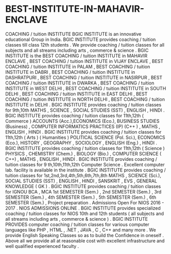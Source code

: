 # BEST-INSTITUTE-IN-MAHAVIR-ENCLAVE
 COACHING / tuition INSTITUTE  BGIC INSTITUTE is an innovative educational Group in India. BGIC INSTITUTE provides coaching / tuition classes till class 12th students . We provide coaching / tuition classes for all subjects and all streams including arts , commerce &amp; science . BGIC INSTITUTE is the BEST COACHING / tuition INSTITUTE in MAHAVIR ENCLAVE , BEST COACHING / tuition INSTITUTE in VIJAY ENCLAVE , BEST COACHING / tuition INSTITUTE in PALAM , BEST COACHING / tuition INSTITUTE in DABRI , BEST COACHING / tuition INSTITUTE in DASHRATPURI , BEST COACHING / tuition INSTITUTE in NASIRPUR , BEST COACHING / tuition INSTITUTE in DWARKA , BEST COACHING / tuition INSTITUTE in WEST DELHI , BEST COACHING / tuition INSTITUTE in SOUTH DELHI , BEST COACHING / tuition INSTITUTE in EAST DELHI , BEST COACHING / tuition INSTITUTE in NORTH DELHI , BEST COACHING / tuition INSTITUTE in DELHI .  BGIC INSTITUTE provides coaching / tuition classes for 9th,10th MATHS , SCIENCE , SOCIAL STUDIES (SST) , ENGLISH , HINDI .  BGIC INSTITUTE provides coaching / tuition classes for 11th,12th ( Commerce ) ACCOUNTS (Acc.),ECONOMICS (Eco.), BUSINESS STUDIES (Business) , COMPUTER INFORMATICS PRACTICES (IP) (C++ ) , MATHS , ENGLISH , HINDI .  BGIC INSTITUTE provides coaching / tuition classes for 11th,12th ( Arts ) ( Humanities ) POLITICAL SCIENCE (Pol. Sci.), ECONOMICS (Eco.), HISTORY , GEOGRAPHY , SOCIOLOGY , ENGLISH (Eng.) , HINDI .  BGIC INSTITUTE provides coaching / tuition classes for 11th,12th ( Science ) PHYSICS , CHEMISTRY (Chem.) , BIOLOGY (Bio.) , COMPUTER SCIENCE ( C++) , MATHS , ENGLISH , HINDI .  BGIC INSTITUTE provides coaching / tuition classes for 9 th,10th,11th,12th Computer Science . Excellent computer lab. facility is available in the institute .  BGIC INSTITUTE provides coaching / tuition classes for 1st,2nd,3rd,4th,5th,6th,7th,8th MATHS , SCIENCE (Sci.), SOCIAL STUDIES (SST) , ENGLISH , HINDI , SANSKRIT , EVS , GENERAL KNOWLEDGE ( GK ) .  BGIC INSTITUTE provides coaching / tuition classes for IGNOU BCA , MCA 1st SEMESTER (Sem.) , 2nd SEMESTER (Sem.) , 3rd SEMESTER (Sem.) , 4th SEMESTER (Sem.) , 5th SEMESTER (Sem.) , 6th SEMESTER (Sem.) , Project preparation .  Admissions Open For NIOS 2016 - 2017 . NIOS ADMISSIONS ONLINE .  BGIC INSTITUTE provides specialized coaching / tuition classes for NIOS 10th and 12th students ( all subjects and all streams including arts , commerce &amp; science ) .  BGIC INSTITUTE PROVIDES computer coaching / tuition classes for various computer languages like PHP , HTML , .NET , JAVA , C , C++ and many more .  We provide English Speaking Classes so as to build the Confidence in oneself .  Above all we provide all at reasonable cost with excellent infrastructure and well qualified experienced faculty .
